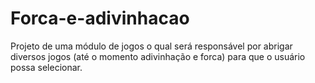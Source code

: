 # Forca-e-adivinhacao
 Projeto de uma módulo de jogos o qual será responsável por abrigar diversos jogos (até o momento adivinhação e forca) para que o usuário possa selecionar.
